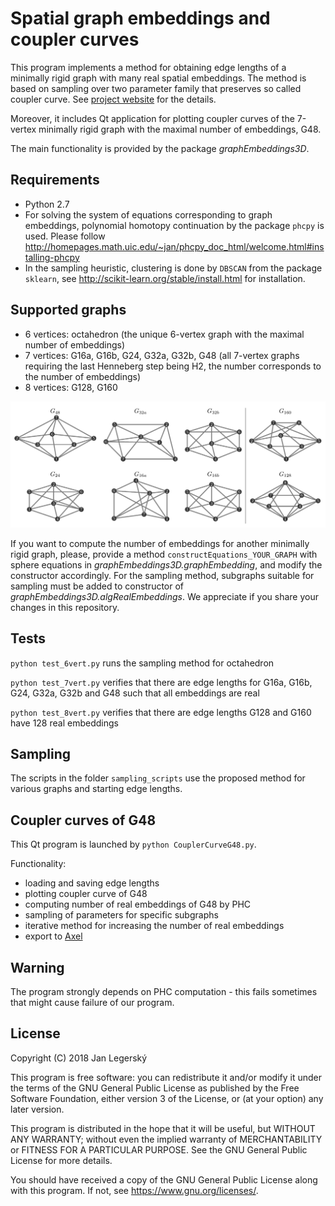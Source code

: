 # Spatial graph embeddings and coupler curves

This program implements a method for obtaining edge lengths of a minimally rigid graph with many real spatial embeddings.
The method is based on sampling over two parameter family that preserves so called coupler curve.
See [project website](http://jan.legersky.cz/project/maxrealembeddings3d/) for the details.

Moreover, it includes Qt application for plotting coupler curves
of the 7-vertex minimally rigid graph with the maximal number of embeddings, G48.

The main functionality is provided by the package *graphEmbeddings3D*.

## Requirements
  * Python 2.7
  * For solving the system of equations corresponding to graph embeddings, 
  polynomial homotopy continuation by the package `phcpy` is used.
  Please follow http://homepages.math.uic.edu/~jan/phcpy_doc_html/welcome.html#installing-phcpy
  * In the sampling heuristic, clustering is done by `DBSCAN` from the package `sklearn`,
  see http://scikit-learn.org/stable/install.html for installation.

## Supported graphs
  * 6 vertices: octahedron (the unique 6-vertex graph with the maximal number of embeddings)
  * 7 vertices: G16a, G16b, G24, G32a, G32b, G48 (all 7-vertex graphs requiring the last Henneberg step being H2,
  the number corresponds to the number of embeddings)
  * 8 vertices: G128, G160

![graphs](supported_graphs_7and8vert.png "Supported graphs with 7 and 8 vertices")


If you want to compute the number of embeddings for another minimally rigid graph,
please, provide a method `constructEquations_YOUR_GRAPH` with sphere equations in *graphEmbeddings3D.graphEmbedding*, 
and modify the constructor accordingly.
For the sampling method, subgraphs suitable for sampling must be added to constructor of *graphEmbeddings3D.algRealEmbeddings*.
We appreciate if you share your changes in this repository.

## Tests
`python test_6vert.py` runs the sampling method for octahedron

`python test_7vert.py` verifies that there are edge lengths for G16a, G16b, G24, G32a, G32b and G48 such that all embeddings are real

`python test_8vert.py` verifies that there are edge lengths G128 and G160 have 128 real embeddings 

## Sampling
The scripts in the folder `sampling_scripts` use the proposed method for various graphs and starting edge lengths.

## Coupler curves of G48
This Qt program is launched by `python CouplerCurveG48.py`.

Functionality:
  * loading and saving edge lengths
  * plotting coupler curve of G48
  * computing number of real embeddings of G48 by PHC
  * sampling of parameters for specific subgraphs
  * iterative method for increasing the number of real embeddings
  * export to [Axel](http://axel.inria.fr/)

## Warning
The program strongly depends on PHC computation - this fails sometimes that might cause failure of our program.

## License
Copyright (C) 2018 Jan Legerský

This program is free software: you can redistribute it and/or modify
it under the terms of the GNU General Public License as published by
the Free Software Foundation, either version 3 of the License, or
(at your option) any later version.

This program is distributed in the hope that it will be useful,
but WITHOUT ANY WARRANTY; without even the implied warranty of
MERCHANTABILITY or FITNESS FOR A PARTICULAR PURPOSE.  See the
GNU General Public License for more details.

You should have received a copy of the GNU General Public License
along with this program.  If not, see <https://www.gnu.org/licenses/>.
